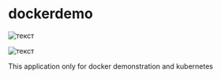 # dockerdemo
![текст](https://img.shields.io/badge/docker-build-blue) 

![текст](https://img.shields.io/badge/dockerhub-https%3A%2F%2Fhub.docker.com%2Frepository%2Fdocker%2Ffrostfrost%2Fdockerfirstapp%2Fgeneral-informational)

This application only for docker demonstration and kubernetes
